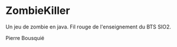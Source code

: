 ZombieKiller
============

Un jeu de zombie en java. Fil rouge de l'enseignement du BTS SIO2.

Pierre Bousquié 
